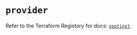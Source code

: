 # `provider`

Refer to the Terraform Registory for docs: [`spotinst`](https://registry.terraform.io/providers/spotinst/spotinst/1.149.0/docs).
